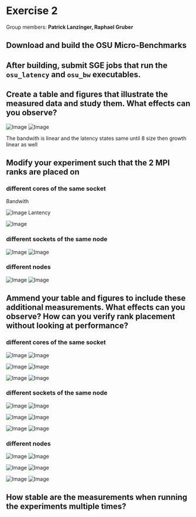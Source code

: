 # Exercise 2

Group members: **Patrick Lanzinger, Raphael Gruber**

## Download and build the OSU Micro-Benchmarks 


## After building, submit SGE jobs that run the `osu_latency` and `osu_bw` executables.


## Create a table and figures that illustrate the measured data and study them. What effects can you observe?

![Image](images/bandwith1_default.png) 
![Image](images/latency1_default.png) 

The bandwith is linear and the latency states same until 8 size then growth linear as well


## Modify your experiment such that the 2 MPI ranks are placed on

### different cores of the same socket

Bandwith

![Image](images/bandwith1_diff_core.png) 
Lantency

![Image](images/latency1_diff_core.png) 

### different sockets of the same node

![Image](images/bandwith1_diff_socket.png) 
![Image](images/latency1_diff_socket.png) 

### different nodes

![Image](images/bandwith1_diff_nodes.png) 
![Image](images/latency1_diff_nodes.png) 

## Ammend your table and figures to include these additional measurements. What effects can you observe? How can you verify rank placement without looking at performance?

### different cores of the same socket

![Image](images/bandwith1_diff_core.png) 
![Image](images/latency1_diff_core.png) 

![Image](images/bandwith2_diff_core.png) 
![Image](images/latency2_diff_core.png) 

![Image](images/bandwith3_diff_core.png) 
![Image](images/latency3_diff_core.png) 

### different sockets of the same node

![Image](images/bandwith1_diff_socket.png) 
![Image](images/latency1_diff_socket.png) 

![Image](images/bandwith1_diff_socket.png) 
![Image](images/latency1_diff_socket.png) 

![Image](images/bandwith1_diff_socket.png) 
![Image](images/latency1_diff_socket.png) 

### different nodes

![Image](images/bandwith1_diff_nodes.png) 
![Image](images/latency1_diff_nodes.png) 

![Image](images/bandwith1_diff_nodes.png) 
![Image](images/latency1_diff_nodes.png) 

![Image](images/bandwith1_diff_nodes.png) 
![Image](images/latency1_diff_nodes.png) 


## How stable are the measurements when running the experiments multiple times?
